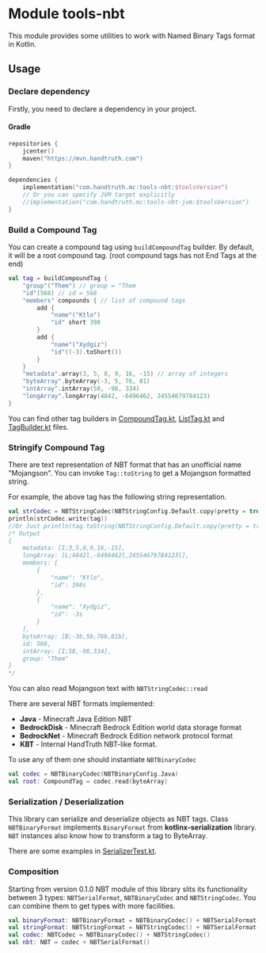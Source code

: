 # Module tools-nbt

This module provides some utilities to work with Named Binary Tags format in
Kotlin.

Usage
-------------------------------------------------------

### Declare dependency

Firstly, you need to declare a dependency in your project.

#### Gradle

```kotlin
repositories {
    jcenter()
    maven("https://mvn.handtruth.com")
}

dependencies {
    implementation("com.handtruth.mc:tools-nbt:$toolsVersion")
    // Or you can specify JVM target explicitly
    //implementation("com.handtruth.mc:tools-nbt-jvm:$toolsVersion")
}
```

### Build a Compound Tag

You can create a compound tag using `buildCompoundTag` builder. By default, it
will be a root compound tag. (root compound tags has not End Tags at the end)

```kotlin
val tag = buildCompoundTag {
    "group"("Them") // group = "Them
    "id"(568) // id = 568
    "members" compounds { // list of compound tags
        add {
            "name"("Ktlo")
            "id" short 398
        }
        add {
            "name"("Xydgiz")
            "id"((-3).toShort())
        }
    }
    "metadata".array(3, 5, 8, 9, 16, -15) // array of integers
    "byteArray".byteArray(-3, 5, 76, 81)
    "intArray".intArray(58, -98, 334)
    "longArray".longArray(4842, -6496462, 24554679784123)
}
```

You can find other tag builders in [CompoundTag.kt], [ListTag.kt] and
[TagBuilder.kt] files.

### Stringify Compound Tag

There are text representation of NBT format that has an unofficial name
"Mojangson". You can invoke `Tag::toString` to get a Mojangson formatted string.

For example, the above tag has the following string representation.

```kotlin
val strCodec = NBTStringCodec(NBTStringConfig.Default.copy(pretty = true))
println(strCodec.write(tag))
//Or Just println(tag.toString(NBTStringConfig.Default.copy(pretty = true)))
/* Output
{
    metadata: [I;3,5,8,9,16,-15],
    longArray: [L;4842l,-6496462l,24554679784123l],
    members: [
        {
            "name": "Ktlo",
            "id": 398s
        },
        {
            "name": "Xydgiz",
            "id": -3s
        }
    ],
    byteArray: [B;-3b,5b,76b,81b],
    id: 568,
    intArray: [I;58,-98,334],
    group: "Them"
}
*/
```

You can also read Mojangson text with `NBTStringCodec::read`

There are several NBT formats implemented:
- **Java** - Minecraft Java Edition NBT
- **BedrockDisk** - Minecraft Bedrock Edition world data storage format
- **BedrockNet** - Minecraft Bedrock Edition network protocol format
- **KBT** - Internal HandTruth NBT-like format.

To use any of them one should instantiate `NBTBinaryCodec`

```kotlin
val codec = NBTBinaryCodec(NBTBinaryConfig.Java)
val root: CompoundTag = codec.read(byteArray)
```

### Serialization / Deserialization

This library can serialize and deserialize objects as NBT tags. Class `NBTBinaryFormat`
implements `BinaryFormat` from **kotlinx-serialization** library. `NBT`
instances also know how to transform a tag to ByteArray.

There are some examples in [SerializerTest.kt].

### Composition

Starting from version 0.1.0 NBT module of this library slits its functionality between
3 types: `NBTSerialFormat`, `NBTBinaryCodec` and `NBTStringCodec`. You can combine them
to get types with more facilities.

```kotlin
val binaryFormat: NBTBinaryFormat = NBTBinaryCodec() + NBTSerialFormat()
val stringFormat: NBTStringFormat = NBTStringCodec() + NBTSerialFormat()
val codec: NBTCodec = NBTBinaryCodec() + NBTStringCodec()
val nbt: NBT = codec + NBTSerialFormat()
```

[CompoundTag.kt]: src/commonMain/kotlin/com/handtruth/mc/nbt/tags/CompoundTag.kt
[ListTag.kt]: src/commonMain/kotlin/com/handtruth/mc/nbt/tags/ListTag.kt
[TagBuilder.kt]: src/commonMain/kotlin/com/handtruth/mc/nbt/TagBuilder.kt
[SerializerTest.kt]: src/commonTest/kotlin/com/handtruth/mc/nbt/test/SerializerTest.kt
